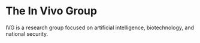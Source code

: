 # The In Vivo Group

IVG is a research group focused on artificial intelligence, biotechnology, and national security.